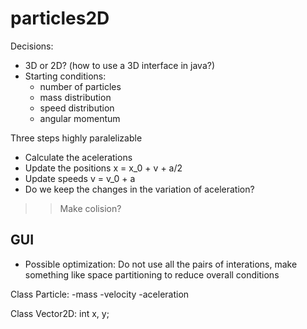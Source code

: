 # particles2D

Decisions:
- 3D or 2D? (how to use a 3D interface in java?)
- Starting conditions:
  - number of particles
  - mass distribution
  - speed distribution
  - angular momentum

Three steps highly paralelizable
- Calculate the acelerations
- Update the positions  x = x_0 + v + a/2
- Update speeds v = v_0 + a
- Do we keep the changes in the variation of aceleration?

>> Make colision?

GUI
- 


- Possible optimization: Do not use all the pairs of interations,
make something like space partitioning to reduce overall conditions


Class Particle:
-mass
-velocity
-aceleration

Class Vector2D:
int x, y;
